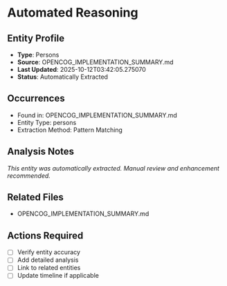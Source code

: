 # Automated Reasoning

## Entity Profile
- **Type**: Persons
- **Source**: OPENCOG_IMPLEMENTATION_SUMMARY.md
- **Last Updated**: 2025-10-12T03:42:05.275070
- **Status**: Automatically Extracted

## Occurrences
- Found in: OPENCOG_IMPLEMENTATION_SUMMARY.md
- Entity Type: persons
- Extraction Method: Pattern Matching

## Analysis Notes
*This entity was automatically extracted. Manual review and enhancement recommended.*

## Related Files
- OPENCOG_IMPLEMENTATION_SUMMARY.md

## Actions Required
- [ ] Verify entity accuracy
- [ ] Add detailed analysis
- [ ] Link to related entities
- [ ] Update timeline if applicable
